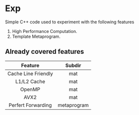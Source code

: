 # Exp
Simple C++ code used to experiment with the following features
1. High Performance Computation.
2. Template Metaprogram.
   
## Already covered features

| Feature    | Subdir    |
|:-----------:|:-----------:|
| Cache Line Friendly  | mat | 
| L1/L2 Cache  | mat  | 
| OpenMP | mat |
| AVX2 | mat |
|Perfert Forwarding|metaprogram|
